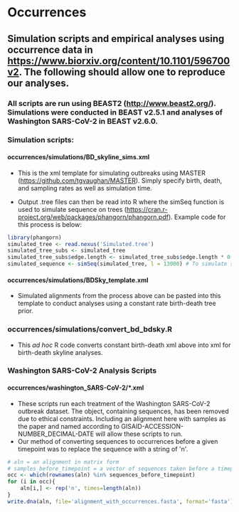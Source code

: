 # Occurrences

## Simulation scripts and empirical analyses using occurrence data in https://www.biorxiv.org/content/10.1101/596700v2. The following should allow one to reproduce our analyses.
### All scripts are run using BEAST2 (http://www.beast2.org/). Simulations were conducted in BEAST v2.5.1 and analyses of Washington SARS-CoV-2 in BEAST v2.6.0.

### **Simulation scripts:**
  #### occurrences/simulations/BD_skyline_sims.xml
   * This is the xml template for simulating outbreaks using MASTER (https://github.com/tgvaughan/MASTER). Simply specify birth, death, and sampling rates as well as simulation time.
    
   * Output .tree files can then be read into R where the simSeq function is used to simulate sequence on trees (https://cran.r-project.org/web/packages/phangorn/phangorn.pdf). Example code for this process is below:
```R
library(phangorn)
simulated_tree <- read.nexus('Simulated.tree')
simulated_tree_subs <- simulated_tree
simulated_tree_subs$edge.length <- simulated_tree_subs$edge.length * 0.01 # multiply branch lengths by a clock rate of 0.01 to obtain tree with subs/site. 
simulated_sequence <- simSeq(simulated_tree, l = 13000) # To simulate sequences of 13000 nt under the JC substitution model
```
  #### occurrences/simulations/BDSky_template.xml
   * Simulated alignments from the process above can be pasted into this template to conduct analyses using a constant rate birth-death tree prior.
    
  ### occurrences/simulations/convert_bd_bdsky.R
   * This *ad hoc* R code converts constant birth-death xml above into xml for birth-death skyline analyses.
    
    
### Washington SARS-CoV-2 Analysis Scripts
  #### occurrences/washington_SARS-CoV-2/\*.xml
   * These scripts run each treatment of the Washington SARS-CoV-2 outbreak dataset. The </data> object, containing sequences, has been removed due to ethical       constraints. Including an alignment here with samples as the paper and named according to GISAID-ACCESSION-NUMBER_DECIMAL-DATE will allow these scripts to run.
   * Our method of converting sequences to occurrences before a given timepoint was to replace the sequence with a string of 'n'.
```R
# aln = an alignment in matrix form
# samples_before_timepoint = a vector of sequences taken before a timepoint
occ <- which(rownames(aln) %in% sequences_before_timepoint)
for (i in occ){
	aln[i,] <- rep('n', times=length(aln))
}
write.dna(aln, file='alignment_with_occurrences.fasta', format='fasta')
```
    
